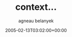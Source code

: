 ---
title: 'context...'
posts: 5
hash: 't383'
author: 'agneau belanyek'
date: 2005-02-13T03:02:00+00:00
sources:
  - http://forums.tokipona.org/viewtopic.php%3Ft=383.html
---